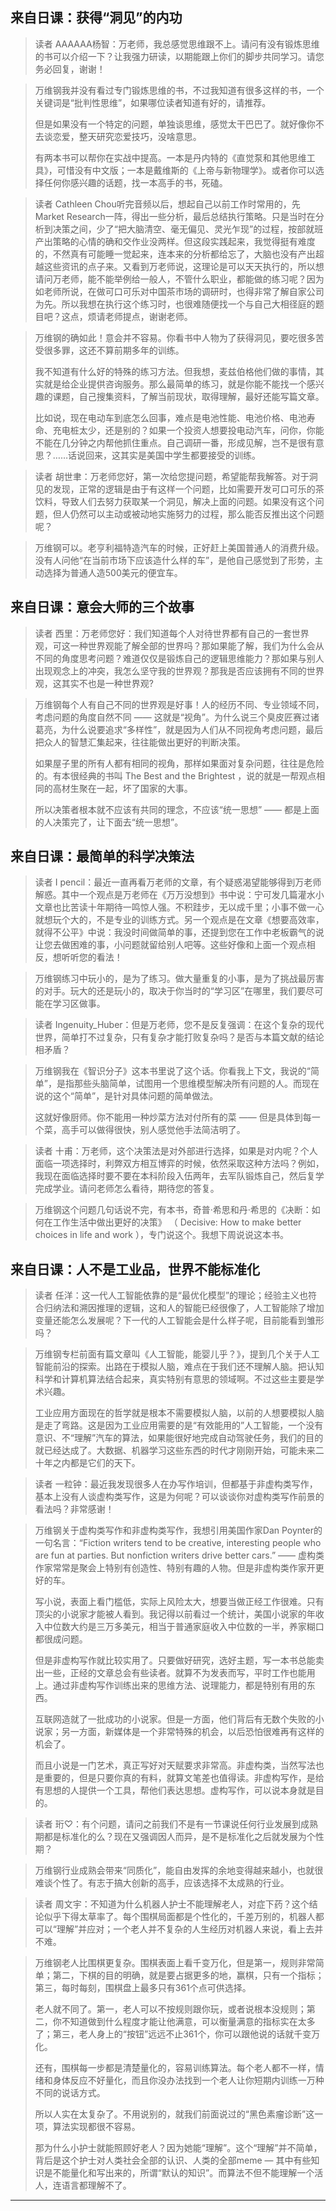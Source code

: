## 来自日课：获得“洞见”的内功

> 读者 AAAAAA杨智：万老师，我总感觉思维跟不上。请问有没有锻炼思维的书可以介绍一下？让我强力研读，以期能跟上你们的脚步共同学习。请您务必回复，谢谢！

> 万维钢我并没有看过专门锻炼思维的书，不过我知道有很多这样的书，一个关键词是“批判性思维”，如果哪位读者知道有好的，请推荐。
> 
> 但是如果没有一个特定的问题，单独谈思维，感觉太干巴巴了。就好像你不去谈恋爱，整天研究恋爱技巧，没啥意思。
> 
> 有两本书可以帮你在实战中提高。一本是丹内特的《直觉泵和其他思维工具》，可惜没有中文版；一本是戴维斯的《上帝与新物理学》。或者你可以选择任何你感兴趣的话题，找一本高手的书，死磕。 

> 读者 Cathleen Chou听完音频以后，想起自己以前工作时常用的，先Market Research一阵，得出一些分析，最后总结执行策略。只是当时在分析到决策之间，少了“把大脑清空、毫无偏见、灵光乍现”的过程，按部就班产出策略的心情的确和交作业没两样。但这段实践起来，我觉得挺有难度的，不然真有可能睡一觉起来，连本来的分析都给忘了，大脑也没有产出超越这些资讯的点子来。又看到万老师说，这理论是可以天天执行的，所以想请问万老师，能不能举例给一般人，不管什么职业，都能做的练习呢？因为如老师所说，在做可口可乐对中国茶市场的调研时，也得非常了解自家公司为先。所以我想在执行这个练习时，也很难随便找一个与自己大相径庭的题目吧？这点，烦请老师提点，谢谢老师。

> 万维钢的确如此！意会并不容易。你看书中人物为了获得洞见，要吃很多苦受很多罪，这还不算前期多年的训练。
> 
> 我不知道有什么好的特殊的练习方法。但我想，麦兹伯格他们做的事情，其实就是给企业提供咨询服务。那么最简单的练习，就是你能不能找一个感兴趣的课题，自己搜集资料，了解当前现状，取得理解，最好还能写篇文章。
> 
> 比如说，现在电动车到底怎么回事，难点是电池性能、电池价格、电池寿命、充电桩太少，还是别的？如果一个投资人想要投电动汽车，问你，你能不能在几分钟之内帮他抓住重点。自己调研一番，形成见解，岂不是很有意思？……话说回来，这其实是美国中学生都要接受的训练。 

> 读者 胡世聿：万老师您好，第一次给您提问题，希望能帮我解答。对于洞见的发现，正常的逻辑是由于有这样一个问题，比如需要开发可口可乐的茶饮料，导致人们去努力获取某一个洞见，解决上面的问题。如果没有这个问题，但人仍然可以主动或被动地实施努力的过程，那么能否反推出这个问题呢？

> 万维钢可以。老亨利福特造汽车的时候，正好赶上美国普通人的消费升级。没有人问他“在当前市场下应该造什么样的车”，是他自己感觉到了形势，主动选择为普通人造500美元的便宜车。

## 来自日课：意会大师的三个故事

> 读者 西里：万老师您好：我们知道每个人对待世界都有自己的一套世界观，可这一种世界观能了解全部的世界吗？那如果能了解，我们为什么会从不同的角度思考问题？难道仅仅是锻炼自己的逻辑思维能力？那如果与别人出现观念上的冲突，我怎么坚守我的世界观？那我是否应该拥有不同的世界观，这其实不也是一种世界观?

> 万维钢每个人有自己不同的世界观是好事！人的经历不同、专业领域不同，考虑问题的角度自然不同 —— 这就是“视角”。为什么说三个臭皮匠赛过诸葛亮，为什么说要追求“多样性”，就是因为人们从不同视角考虑问题，最后把众人的智慧汇集起来，往往能做出更好的判断决策。
> 
> 如果屋子里的所有人都有相同的视角，那样如果面对复杂问题，往往是危险的。有本很经典的书叫 The Best and the Brightest ，说的就是一帮观点相同的高材生聚在一起，坏了国家的大事。
> 
> 所以决策者根本就不应该有共同的理念，不应该“统一思想” —— 都是上面的人决策完了，让下面去“统一思想”。 

## 来自日课：最简单的科学决策法

> 读者 I pencil：最近一直再看万老师的文章，有个疑惑渴望能够得到万老师解惑。其中一个观点是万老师在《万万没想到》书中说：宁可发几篇灌水小文章也比苦读十年期待一鸣惊人强。不积跬步，无以成千里；小事不做一心就想玩个大的，不是专业的训练方式。另一个观点是在文章《想要高效率，就得不公平》中说：我没时间做简单的事，还提到您在工作中老板霸气的说让您去做困难的事，小问题就留给别人吧等。这些好像和上面一个观点相反，想听听您的看法！

> 万维钢练习中玩小的，是为了练习。做大量重复的小事，是为了挑战最厉害的对手。玩大的还是玩小的，取决于你当时的“学习区”在哪里，我们要尽可能在学习区做事。

> 读者 Ingenuity_Huber：但是万老师，您不是反复强调：在这个复杂的现代世界，简单打不过复杂，只有复杂才能打败复杂吗？是否与本篇文献的结论相矛盾？

> 万维钢我在《智识分子》这本书里说了这个话。你看我上下文，我说的“简单”，是指那些头脑简单，试图用一个思维模型解决所有问题的人。而现在说的这个“简单”，是针对具体问题的简单做法。
> 
> 这就好像厨师。你不能用一种炒菜方法对付所有的菜 —— 但是具体到每一个菜，高手可以做得很快，别人感觉他手法简洁明了。 

> 读者 十甫：万老师，这个决策法是对外部进行选择，如果是对内呢？个人面临一项选择时，利弊双方相互博弈的时候，依然采取这种方法吗？例如，我现在面临选择时要不要在本科阶段入伍两年，去军队锻炼自己，然后复学完成学业。请问老师怎么看待，期待您的答复。

> 万维钢这个问题几句话说不完，有本书，奇普·希思和丹·希思的《决断：如何在工作生活中做出更好的决策》 （ Decisive: How to make better choices in life and work ），专门说这个。我想下周说说这本书。

## 来自日课：人不是工业品，世界不能标准化

> 读者 任洋：这一代人工智能依靠的是“最优化模型”的理论；经验主义也符合归纳法和溯因推理的逻辑，这和人的智能已经很像了，人工智能除了增加变量还能怎么发展呢？下一代的人工智能会是什么样子呢，目前能看到雏形吗？

> 万维钢专栏前面有篇文章叫《人工智能，能婴儿乎？》，提到几个关于人工智能前沿的探索。出路在于模拟人脑，难点在于我们还不理解人脑。把认知科学和计算机算法结合起来，真实特别有意思的领域啊。不过这些主要是学术兴趣。
> 
> 工业应用方面现在的哲学就是根本不需要模拟人脑，以前的人想要模拟人脑是走了弯路。这是因为工业应用需要的是“有效能用的”人工智能，一个没有意识、不“理解”汽车的算法，如果能很好地完成自动驾驶任务，我们的目的就已经达成了。大数据、机器学习这些东西的时代才刚刚开始，可能未来二十年之内都是它们的天下。 

> 读者 一粒钟：最近我发现很多人在办写作培训，但都基于非虚构类写作，基本上没有人谈虚构类写作，这是为何呢？可以谈谈你对虚构类写作前景的看法吗？非常感谢！

> 万维钢关于虚构类写作和非虚构类写作，我想引用美国作家Dan Poynter的一句名言：“Fiction writers tend to be creative, interesting people who are fun at parties. But nonfiction writers drive better cars.” —— 虚构类作家常常是聚会上特别有创造性、特别有趣的人物。但是非虚构类作家开更好的车。
> 
> 写小说，表面上看门槛低，实际上风险太大，想要当做正经工作很难。只有顶尖的小说家才能被人看到。我记得以前看过一个统计，美国小说家的年收入中位数大约是三万多美元，相当于普通家庭收入中位数的一半，养家糊口都很成问题。
> 
> 但是非虚构写作就比较实用了。只要做好研究，选好主题，写一本书总能卖出一些，正经的文章总会有些读者。就算不为发表而写，平时工作也能用上。通过非虚构写作训练出来的思维方法、说理能力，都是特别有用的东西。
> 
> 互联网造就了一批成功的小说家。但是一方面，他们背后有无数个失败的小说家；另一方面，新媒体是一个非常特殊的机会，以后恐怕很难再有这样的机会了。
> 
> 而且小说是一门艺术，真正写好对天赋要求非常高。非虚构类，当然写法也是重要的，但是只要你真的有料，就算文笔差也值得读。非虚构写作，是给有思想的人提供一个工具，帮他们表达思想。虚构写作，可以说本身就是目的。 

> 读者 珩♡：有个问题，请问之前我们不是有一节课说任何行业发展到成熟期都是标准化的么？现在又强调因人而异，是不是标准化之后就发展为个性期？

> 万维钢行业成熟会带来“同质化”，能自由发挥的余地变得越来越小，也就很难谈个性了。有志于搞大创新的高手，应该选择不太成熟的行业。

> 读者 周文宇：不知道为什么机器人护士不能理解老人，对症下药？这个结论似乎下得太草率了。每个围棋局面都是个性化的，千差万别的，机器人都可以“理解”并应对；一个老人并不复杂的人生经历对机器人来说，看上去并不难。

> 万维钢老人比围棋更复杂。围棋表面上看千变万化，但是第一，规则非常简单；第二，下棋的目的明确，就是要占据更多的地，赢棋，只有一个指标；第三，每时每刻，围棋盘上最多只有361个点可供选择。
> 
> 老人就不同了。第一，老人可以不按规则跟你玩，或者说根本没规则；第二，你不知道做到什么程度才能让他满意，可以衡量满意的指标实在太多了；第三，老人身上的“按钮”远远不止361个，你可以跟他说的话就千变万化。
> 
> 还有，围棋每一步都是清楚量化的，容易训练算法。每个老人都不一样，情绪和身体反应不好量化，而且你没办法找到一个老人让你短期内训练一万种不同的说话方式。
> 
> 所以人实在太复杂了。不用说别的，就我们前面说过的“黑色素瘤诊断”这一项，算法实现都很不容易。
> 
> 那为什么小护士就能照顾好老人？因为她能“理解”。这个“理解”并不简单，背后是这个护士对人类社会全部的认识、人类的全部meme — 其中有些知识是不能量化和写出来的，所谓“默认的知识”。而算法不但不能理解一个活人，连语言都理解不了。 

---
